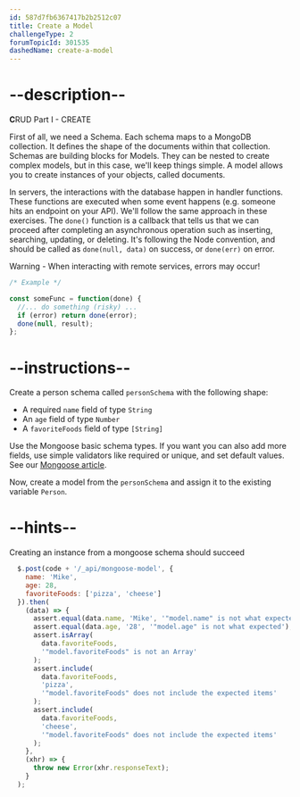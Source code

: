 ```yaml
---
id: 587d7fb6367417b2b2512c07
title: Create a Model
challengeType: 2
forumTopicId: 301535
dashedName: create-a-model
---
```


# --description--

**C**RUD Part I - CREATE

First of all, we need a Schema. Each schema maps to a MongoDB collection. It defines the shape of the documents within that collection. Schemas are building blocks for Models. They can be nested to create complex models, but in this case, we'll keep things simple. A model allows you to create instances of your objects, called documents.

In servers, the interactions with the database happen in handler functions. These functions are executed when some event happens (e.g. someone hits an endpoint on your API). We'll follow the same approach in these exercises. The `done()` function is a callback that tells us that we can proceed after completing an asynchronous operation such as inserting, searching, updating, or deleting. It's following the Node convention, and should be called as `done(null, data)` on success, or `done(err)` on error.

Warning - When interacting with remote services, errors may occur!

```js
/* Example */

const someFunc = function(done) {
  //... do something (risky) ...
  if (error) return done(error);
  done(null, result);
};
```

# --instructions--

Create a person schema called `personSchema` with the following shape:

* A required `name` field of type `String`
* An `age` field of type `Number`
* A `favoriteFoods` field of type `[String]`

Use the Mongoose basic schema types. If you want you can also add more fields, use simple validators like required or unique, and set default values. See our <a href="https://www.freecodecamp.org/news/introduction-to-mongoose-for-mongodb-d2a7aa593c57/" target="_blank" rel="noopener noreferrer nofollow">Mongoose article</a>.

Now, create a model from the `personSchema` and assign it to the existing variable `Person`.

# --hints--

Creating an instance from a mongoose schema should succeed

```js
  $.post(code + '/_api/mongoose-model', {
    name: 'Mike',
    age: 28,
    favoriteFoods: ['pizza', 'cheese']
  }).then(
    (data) => {
      assert.equal(data.name, 'Mike', '"model.name" is not what expected');
      assert.equal(data.age, '28', '"model.age" is not what expected');
      assert.isArray(
        data.favoriteFoods,
        '"model.favoriteFoods" is not an Array'
      );
      assert.include(
        data.favoriteFoods,
        'pizza',
        '"model.favoriteFoods" does not include the expected items'
      );
      assert.include(
        data.favoriteFoods,
        'cheese',
        '"model.favoriteFoods" does not include the expected items'
      );
    },
    (xhr) => {
      throw new Error(xhr.responseText);
    }
  );
```

